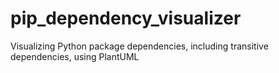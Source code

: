 # pip_dependency_visualizer
 Visualizing Python package dependencies, including transitive dependencies, using PlantUML
